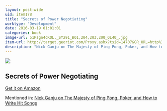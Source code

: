 ```yaml
---
layout: post-wide
uid: item178
title: "Secrets of Power Negotiating"
worktype: "Development"
date: 2016-03-19 01:01:01
categories: book
image-url: 51Psgn4cKOL._SY291_BO1,204,203,200_QL40_.jpg
item-url: http://target.georiot.com/Proxy.ashx?tsid=14707&GR_URL=http%3A%2F%2Fwww.amazon.com%2FSecrets-Power-Negotiating-Anniversary-Edition%2Fdp%2F1601631391%2F
description: "Nick Ganju on The Majesty of Ping Pong, Poker, and How to Write Hit Songs"
---
```

<a href="http://target.georiot.com/Proxy.ashx?tsid=14707&GR_URL=http%3A%2F%2Fwww.amazon.com%2FSecrets-Power-Negotiating-Anniversary-Edition%2Fdp%2F1601631391%2F" target="blank"><img src="../../../../img/thumbs/51Psgn4cKOL._SY291_BO1,204,203,200_QL40_.jpg" class="prod-img"></a>
<h2>Secrets of Power Negotiating</h2>
<p><a href="http://target.georiot.com/Proxy.ashx?tsid=14707&GR_URL=http%3A%2F%2Fwww.amazon.com%2FSecrets-Power-Negotiating-Anniversary-Edition%2Fdp%2F1601631391%2F" target="blank">Get it on Amazon</a><p>
<p>Mentioned in: <a href="http://fourhourworkweek.com/2014/11/21/nick-ganju/" target="blank">Nick Ganju on The Majesty of Ping Pong, Poker, and How to Write Hit Songs</a></p>
